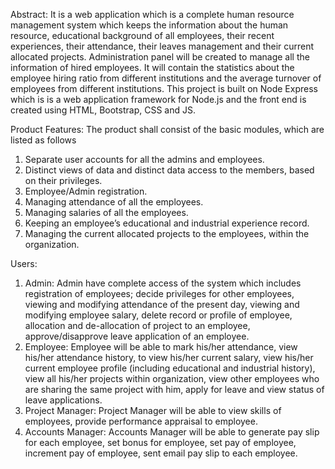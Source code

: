 Abstract:
It is a web application which is a complete human resource management system which keeps the information about the human resource, educational background of all employees, their  recent experiences, their attendance, their  leaves management and their current allocated projects. Administration panel will be created to manage all the information of hired employees. It will contain the statistics about the employee hiring ratio from different institutions and the average turnover of employees from different institutions. This project is built on Node Express which is is a web application framework for Node.js and the front end is created using HTML, Bootstrap, CSS and JS.  

Product Features:
The product shall consist of the basic modules, which are listed as follows
1. Separate user accounts for all the admins and employees.
2. Distinct views of data and distinct data access to the members, based on their privileges.
3. Employee/Admin registration.
4. Managing attendance of all the employees.
5. Managing salaries of all the employees.
6. Keeping an employee’s educational and industrial experience record.
7. Managing the current allocated projects to the employees, within the organization.

Users:
 1) Admin:
    Admin have complete access of the system which includes registration of employees; decide privileges for other employees, viewing         and modifying attendance of the present day, viewing and modifying employee salary, delete record or profile of employee, allocation       and de-allocation of project to an employee, approve/disapprove leave application of an employee.
 2) Employee:
    Employee will be able to mark his/her attendance, view his/her attendance history, to view his/her current salary,  view his/her           current employee profile (including educational and industrial history), view all his/her projects within organization, view other         employees who are sharing the same project with him, apply for leave and view status of leave applications.
 3) Project Manager:
    Project Manager will be able to view skills of employees, provide performance appraisal to employee.
 4) Accounts Manager:
    Accounts Manager will be able to generate pay slip for each employee, set bonus for employee, set pay of employee, increment pay of       employee, sent email pay slip to each employee. 

